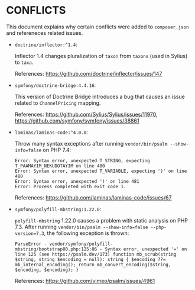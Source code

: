 # CONFLICTS

This document explains why certain conflicts were added to `composer.json` and
refereneces related issues.

 - `doctrine/inflector:^1.4`:
    
   Inflector 1.4 changes pluralization of `taxon` from `taxons` (used in Sylius) to `taxa`.
   
   References: https://github.com/doctrine/inflector/issues/147
 
 - `symfony/doctrine-bridge:4.4.16`:

   This version of Doctrine Bridge introduces a bug that causes an issue related to `ChannelPricing` mapping.

   References: https://github.com/Sylius/Sylius/issues/11970, https://github.com/symfony/symfony/issues/38861

 - `laminas/laminas-code:^4.0.0`:
 
   Throw many syntax exceptions after running `vendor/bin/psalm --show-info=false` on PHP 7.4:
    
   ```
   Error: Syntax error, unexpected T_STRING, expecting T_PAAMAYIM_NEKUDOTAYIM on line 480
   Error: Syntax error, unexpected T_VARIABLE, expecting ')' on line 480
   Error: Syntax error, unexpected ')' on line 481
   Error: Process completed with exit code 1.
   ```
   
   References: https://github.com/laminas/laminas-code/issues/67

 - `symfony/polyfill-mbstring:1.22.0`:

   `polyfill-mbstring` 1.22.0 causes a problem with static analysis on PHP 7.3. 
   After running `vendor/bin/psalm --show-info=false --php-version=7.3`, the following exception is thrown:

   `ParseError - vendor/symfony/polyfill-mbstring/bootstrap80.php:125:86 - Syntax error, unexpected '=' on line 125 (see https://psalm.dev/173) function mb_scrub(string $string, string $encoding = null): string { $encoding ??= mb_internal_encoding(); return mb_convert_encoding($string, $encoding, $encoding); }`

   References: https://github.com/vimeo/psalm/issues/4961
